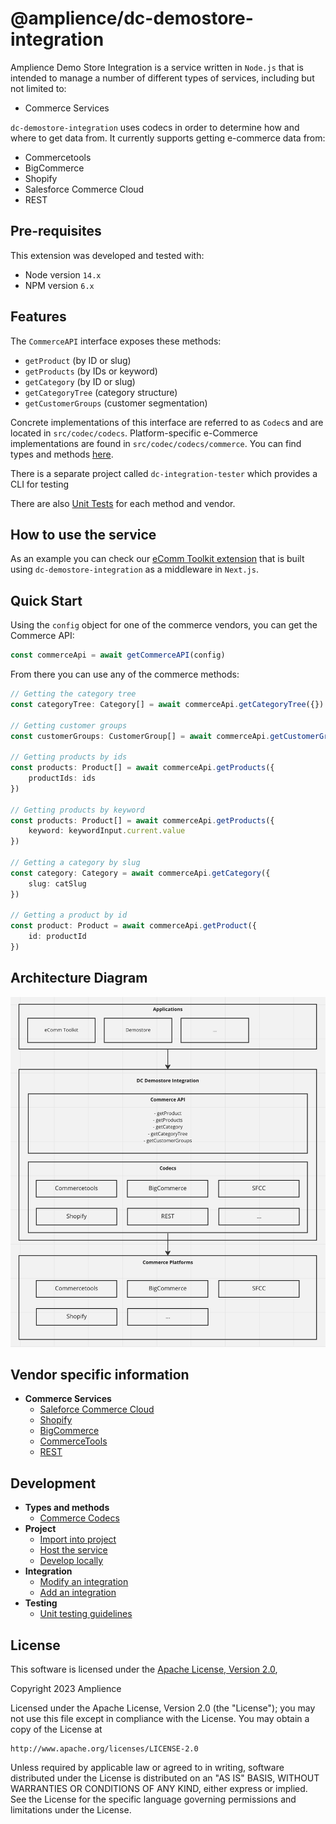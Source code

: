 # @amplience/dc-demostore-integration

Amplience Demo Store Integration is a service written in `Node.js` that is intended to manage a number of different types of services, including but not limited to:

-   Commerce Services

`dc-demostore-integration` uses codecs in order to determine how and where to get data from. It currently supports getting e-commerce data from:

-   Commercetools
-   BigCommerce
-   Shopify
-   Salesforce Commerce Cloud
-   REST

## Pre-requisites

This extension was developed and tested with:

-   Node version `14.x`
-   NPM version `6.x`

## Features

The `CommerceAPI` interface exposes these methods:

-   `getProduct` (by ID or slug)
-   `getProducts` (by IDs or keyword)
-   `getCategory` (by ID or slug)
-   `getCategoryTree` (category structure)
-   `getCustomerGroups` (customer segmentation)

Concrete implementations of this interface are referred to as `Codec`s and are located in `src/codec/codecs`. Platform-specific e-Commerce implementations are found in `src/codec/codecs/commerce`.
You can find types and methods [here](./docs/dev/commerce-codec.md).

There is a separate project called `dc-integration-tester` which provides a CLI for testing

There are also [Unit Tests](./docs/dev/unit-testing.md) for each method and vendor.

## How to use the service

As an example you can check our [eComm Toolkit extension](https://github.com/amplience/dc-extension-ecomm-toolkit) that is built using `dc-demostore-integration` as a middleware in `Next.js`.

## Quick Start

Using the `config` object for one of the commerce vendors, you can get the Commerce API:

```typescript
const commerceApi = await getCommerceAPI(config)
```

From there you can use any of the commerce methods:

```typescript
// Getting the category tree
const categoryTree: Category[] = await commerceApi.getCategoryTree({})

// Getting customer groups
const customerGroups: CustomerGroup[] = await commerceApi.getCustomerGroups({})

// Getting products by ids
const products: Product[] = await commerceApi.getProducts({
    productIds: ids
})

// Getting products by keyword
const products: Product[] = await commerceApi.getProducts({
    keyword: keywordInput.current.value
})

// Getting a category by slug
const category: Category = await commerceApi.getCategory({
    slug: catSlug
})

// Getting a product by id
const product: Product = await commerceApi.getProduct({
    id: productId
})
```

## Architecture Diagram

![](./docs/media/architecture.png)

## Vendor specific information

- **Commerce Services**
  - [Saleforce Commerce Cloud](./docs/vendor/sfcc.md)
  - [Shopify](./docs/vendor/shopify.md)
  - [BigCommerce](./docs/vendor/bigcommerce.md)
  - [CommerceTools](./docs/vendor/commercetools.md)
  - [REST](./docs/vendor/rest.md)

## Development

- **Types and methods**
  - [Commerce Codecs](./docs/dev/commerce-codec.md)
- **Project**
  - [Import into project](./docs/dev/import.md)
  - [Host the service](./docs/dev/host.md)
  - [Develop locally](./docs/dev/develop-locally.md)
- **Integration**
  - [Modify an integration](./docs/dev/modify-integration.md)
  - [Add an integration](./docs/dev/add-integration.md)
- **Testing**
  - [Unit testing guidelines](./docs/dev/unit-testing.md)

## License

This software is licensed under the [Apache License, Version 2.0](http://www.apache.org/licenses/LICENSE-2.0),

Copyright 2023 Amplience

Licensed under the Apache License, Version 2.0 (the "License"); you may not use this file except in compliance with the License. You may obtain a copy of the License at

```
http://www.apache.org/licenses/LICENSE-2.0
```

Unless required by applicable law or agreed to in writing, software distributed under the License is distributed on an "AS IS" BASIS, WITHOUT WARRANTIES OR CONDITIONS OF ANY KIND, either express or implied. See the License for the specific language governing permissions and limitations under the License.
